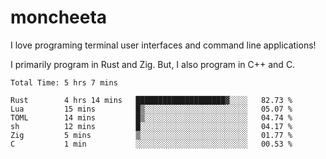 # moncheeta

I love programing terminal user interfaces and command line applications!

I primarily program in Rust and Zig. But, I also program in C++ and C.

<!--START_SECTION:waka-->

```text
Total Time: 5 hrs 7 mins

Rust        4 hrs 14 mins   ████████████████████▓░░░░   82.73 %
Lua         15 mins         █▒░░░░░░░░░░░░░░░░░░░░░░░   05.07 %
TOML        14 mins         █▒░░░░░░░░░░░░░░░░░░░░░░░   04.74 %
sh          12 mins         █░░░░░░░░░░░░░░░░░░░░░░░░   04.17 %
Zig         5 mins          ▒░░░░░░░░░░░░░░░░░░░░░░░░   01.77 %
C           1 min           ░░░░░░░░░░░░░░░░░░░░░░░░░   00.53 %
```

<!--END_SECTION:waka-->
